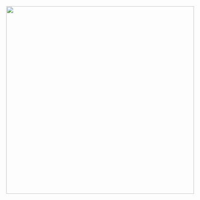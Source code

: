 <!--Image-->
<img src ="https://raw.githubusercontent.com/laudep/code-gif-generator/master/docs/img/generating.gif" width=500 height=500>
